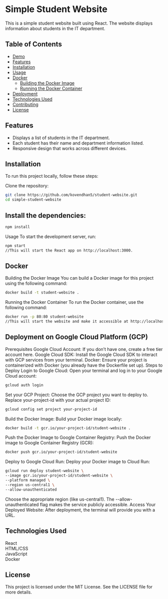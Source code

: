 # Simple Student Website

This is a simple student website built using React. The website displays information about students in the IT department.

## Table of Contents

- [Demo](#demo)
- [Features](#features)
- [Installation](#installation)
- [Usage](#usage)
- [Docker](#docker)
  - [Building the Docker Image](#building-the-docker-image)
  - [Running the Docker Container](#running-the-docker-container)
- [Deployment](#deployment)
- [Technologies Used](#technologies-used)
- [Contributing](#contributing)
- [License](#license)


## Features

- Displays a list of students in the IT department.
- Each student has their name and department information listed.
- Responsive design that works across different devices.

## Installation

To run this project locally, follow these steps:

Clone the repository:

```bash
git clone https://github.com/kovendhan5/student-website.git
cd simple-student-website
```

## Install the dependencies:

```bash
npm install
```
Usage
To start the development server, run:

```bash
npm start
//This will start the React app on http://localhost:3000.
```

## Docker
Building the Docker Image
You can build a Docker image for this project using the following command:

```bash
docker build -t student-website .
```
Running the Docker Container
To run the Docker container, use the following command:

```bash
docker run -p 80:80 student-website
//This will start the website and make it accessible at http://localhost.
```

## Deployment on Google Cloud Platform (GCP)
Prerequisites
Google Cloud Account: If you don’t have one, create a free tier account here.
Google Cloud SDK: Install the Google Cloud SDK to interact with GCP services from your terminal.
Docker: Ensure your project is containerized with Docker (you already have the Dockerfile set up).
Steps to Deploy
Login to Google Cloud: Open your terminal and log in to your Google Cloud account:

```bash
gcloud auth login
```
Set your GCP Project: Choose the GCP project you want to deploy to. Replace your-project-id with your actual project ID:

```bash
gcloud config set project your-project-id
```
Build the Docker Image: Build your Docker image locally:

```bash
docker build -t gcr.io/your-project-id/student-website .
```
Push the Docker Image to Google Container Registry: Push the Docker image to Google Container Registry (GCR):

```bash
docker push gcr.io/your-project-id/student-website
```
Deploy to Google Cloud Run: Deploy your Docker image to Cloud Run:

```bash
gcloud run deploy student-website \
--image gcr.io/your-project-id/student-website \
--platform managed \
--region us-central1 \
--allow-unauthenticated
```
Choose the appropriate region (like us-central1).
The --allow-unauthenticated flag makes the service publicly accessible.
Access Your Deployed Website: After deployment, the terminal will provide you with a URL.

## Technologies Used
React<br>
HTML/CSS<br>
JavaScript<br>
Docker


## License
This project is licensed under the MIT License. See the LICENSE file for more details.
